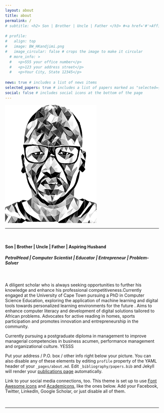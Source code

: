 ```yaml
---
layout: about
title: about
permalink: /
# subtitle: <h2> Son | Brother | Uncle | Father </h3> #<a href='#'>Affiliations</a>. Address. Contacts. Moto. Etc.

# profile:
#   align: top
#   image: BW_HKandjimi.png
#   image_circular: false # crops the image to make it circular
  # more_info: >
  #   <p>555 your office number</p>
  #   <p>123 your address street</p>
  #   <p>Your City, State 12345</p>

news: true # includes a list of news items
selected_papers: true # includes a list of papers marked as "selected={true}"
social: false # includes social icons at the bottom of the page
---
```

<div class="header-bar">
  <img src="../assets/img/BW_HKandjimi.png" class="rounded mx-auto d-block" width="300rm">
  <hr/>
  <br/>
  <h4>Son | Brother | Uncle | Father | Aspiring Husband </h4>
  <h5> PetrolHead | Computer Scientist | Educator | Entrepreneur | Problem-Solver </h5>
</div>
<br/>

A diligent scholar who is always seeking opportunities to further his knowledge and enhance his professional competitiveness.Currently engaged at the University of Cape Town pursuing a PhD in Computer Science Education, exploring the application of machine learning and digital tools towards personalized learning environments for the future . Aims to enhance computer literacy and development of digital solutions tailored to African problems. Advocates for active reading in homes, sports participation and promotes innovation and entrepreneurship in the community.

Currently pursuing a postgraduate diploma in management to improve managerial competencies in business acumen, performance management and organizational culture. YESSS

Put your address / P.O. box / other info right below your picture. You can also disable any of these elements by editing `profile` property of the YAML header of your `_pages/about.md`. Edit `_bibliography/papers.bib` and Jekyll will render your [publications page](/al-folio/publications/) automatically.

Link to your social media connections, too. This theme is set up to use [Font Awesome icons](https://fontawesome.com/) and [Academicons](https://jpswalsh.github.io/academicons/), like the ones below. Add your Facebook, Twitter, LinkedIn, Google Scholar, or just disable all of them.

<br/>
<hr/>

